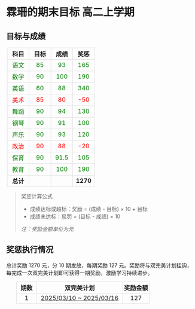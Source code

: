 # 霖珊的期末目标 高二上学期

## 目标与成绩

<table style="width: 100%; max-width: 500px; margin: 0 auto; border-collapse: collapse;">
  <thead>
    <tr>
      <th style="width: 25%; text-align: center; padding: 3px; border: 1px solid #ddd;">科目</th>
      <th style="width: 25%; text-align: center; padding: 3px; border: 1px solid #ddd;">目标</th>
      <th style="width: 25%; text-align: center; padding: 3px; border: 1px solid #ddd;">成绩</th>
      <th style="width: 25%; text-align: center; padding: 3px; border: 1px solid #ddd;">奖惩</th>
    </tr>
  </thead>
  <tbody>
    <tr>
      <td style="text-align: center; border: 1px solid #ddd;"><span style="color:green">语文</span></td>
      <td style="text-align: center; border: 1px solid #ddd;"><span style="color:green">85</span></td>
      <td style="text-align: center; border: 1px solid #ddd;"><span style="color:green">93</span></td>
      <td style="text-align: center; border: 1px solid #ddd;"><span style="color:green">165</span></td>
    </tr>
    <tr>
      <td style="text-align: center; border: 1px solid #ddd;"><span style="color:green">数学</span></td>
      <td style="text-align: center; border: 1px solid #ddd;"><span style="color:green">90</span></td>
      <td style="text-align: center; border: 1px solid #ddd;"><span style="color:green">100</span></td>
      <td style="text-align: center; border: 1px solid #ddd;"><span style="color:green">190</span></td>
    </tr>
    <tr>
      <td style="text-align: center; border: 1px solid #ddd;"><span style="color:green">英语</span></td>
      <td style="text-align: center; border: 1px solid #ddd;"><span style="color:green">60</span></td>
      <td style="text-align: center; border: 1px solid #ddd;"><span style="color:green">88</span></td>
      <td style="text-align: center; border: 1px solid #ddd;"><span style="color:green">340</span></td>
    </tr>
    <tr>
      <td style="text-align: center; border: 1px solid #ddd;"><span style="color:red">美术</span></td>
      <td style="text-align: center; border: 1px solid #ddd;"><span style="color:red">85</span></td>
      <td style="text-align: center; border: 1px solid #ddd;"><span style="color:red">80</span></td>
      <td style="text-align: center; border: 1px solid #ddd;"><span style="color:red">-50</span></td>
    </tr>
    <tr>
      <td style="text-align: center; border: 1px solid #ddd;"><span style="color:green">舞蹈</span></td>
      <td style="text-align: center; border: 1px solid #ddd;"><span style="color:green">90</span></td>
      <td style="text-align: center; border: 1px solid #ddd;"><span style="color:green">94</span></td>
      <td style="text-align: center; border: 1px solid #ddd;"><span style="color:green">130</span></td>
    </tr>
    <tr>
      <td style="text-align: center; border: 1px solid #ddd;"><span style="color:green">钢琴</span></td>
      <td style="text-align: center; border: 1px solid #ddd;"><span style="color:green">90</span></td>
      <td style="text-align: center; border: 1px solid #ddd;"><span style="color:green">91</span></td>
      <td style="text-align: center; border: 1px solid #ddd;"><span style="color:green">100</span></td>
    </tr>
    <tr>
      <td style="text-align: center; border: 1px solid #ddd;"><span style="color:green">声乐</span></td>
      <td style="text-align: center; border: 1px solid #ddd;"><span style="color:green">90</span></td>
      <td style="text-align: center; border: 1px solid #ddd;"><span style="color:green">93</span></td>
      <td style="text-align: center; border: 1px solid #ddd;"><span style="color:green">120</span></td>
    </tr>
    <tr>
      <td style="text-align: center; border: 1px solid #ddd;"><span style="color:red">政治</span></td>
      <td style="text-align: center; border: 1px solid #ddd;"><span style="color:red">90</span></td>
      <td style="text-align: center; border: 1px solid #ddd;"><span style="color:red">88</span></td>
      <td style="text-align: center; border: 1px solid #ddd;"><span style="color:red">-20</span></td>
    </tr>
    <tr>
      <td style="text-align: center; border: 1px solid #ddd;"><span style="color:green">保育</span></td>
      <td style="text-align: center; border: 1px solid #ddd;"><span style="color:green">90</span></td>
      <td style="text-align: center; border: 1px solid #ddd;"><span style="color:green">91.5</span></td>
      <td style="text-align: center; border: 1px solid #ddd;"><span style="color:green">105</span></td>
    </tr>
    <tr>
      <td style="text-align: center; border: 1px solid #ddd;"><span style="color:green">教育</span></td>
      <td style="text-align: center; border: 1px solid #ddd;"><span style="color:green">90</span></td>
      <td style="text-align: center; border: 1px solid #ddd;"><span style="color:green">100</span></td>
      <td style="text-align: center; border: 1px solid #ddd;"><span style="color:green">190</span></td>
    </tr>
    <tr>
      <td style="text-align: center; border: 1px solid #ddd;"><strong>总计</strong></td>
      <td style="text-align: center; border: 1px solid #ddd;"></td>
      <td style="text-align: center; border: 1px solid #ddd;"></td>
      <td style="text-align: center; border: 1px solid #ddd;"><strong>1270</strong></td>
    </tr>
  </tbody>
</table>

> 奖惩计算公式
>
> - 成绩达标或超标：奖励 = (成绩 - 目标) × 10 + 目标
> - 成绩未达标：惩罚 = (目标 - 成绩) × 10
>
> *注：奖励金额单位为元*


## 奖惩执行情况

总计奖励 1270 元，分 10 期发放，每期奖励 127 元。奖励将与双完美计划挂钩，每完成一次双完美计划即可获得一期奖励，激励学习持续进步。

<table style="width: 100%; max-width: 450px; margin: 0 auto; border-collapse: collapse;">
  <thead>
    <tr>
      <th style="width: 15%; text-align: center; padding: 3px; border: 1px solid #ddd;">期数</th>
      <th style="width: 65%; text-align: center; padding: 3px; border: 1px solid #ddd;">双完美计划</th>
      <th style="width: 20%; text-align: center; padding: 3px; border: 1px solid #ddd;">奖励金额</th>
    </tr>
  </thead>
  <tbody>
    <tr>
      <td style="text-align: center; border: 1px solid #ddd;">1</td>
      <td style="text-align: center; border: 1px solid #ddd;"><a href="../../study_record/ls/20250310_20250316/README.md">2025/03/10 ~ 2025/03/16</a></td>
      <td style="text-align: center; border: 1px solid #ddd;">127</td>
    </tr>
  </tbody>
</table>

